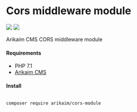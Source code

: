 # Cors middleware module
![](https://img.shields.io/github/release/arikaim/cors-module.svg)
![](https://img.shields.io/badge/License-GPLv3-blue.svg)


Arikaim CMS CORS middleware module


#### Requirements 
  * PHP 7.1
  * [Arikaim CMS](https://github.com/arikaim/arikaim)



#### Install
```bash

composer require arikaim/cors-module

```